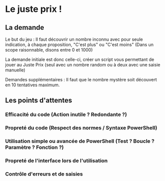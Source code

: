 # Le juste prix !

## La demande
Le but du jeu : Il faut découvrir un nombre inconnu avec pour seule indication, à chaque proposition, "C'est plus" ou "C'est moins" (Dans un scope raisonnable, disons entre 0 et 1000)

La demande initiale est donc celle-ci, créer un script vous permettant de jouer au Juste Prix (seul avec un nombre random ou à deux avec une saisie manuelle)

Demandes supplémentaires : Il faut que le nombre mystère soit découvert en 10 tentatives maximum.

## Les points d'attentes

### Efficacité du code (Action inutile ? Redondante ?)

### Propreté du code (Respect des normes / Syntaxe PowerShell)

### Utilisation simple ou avancée de PowerShell (Test ? Boucle ? Paramètre ? Fonction ?)

### Propreté de l'interface lors de l'utilisation

### Contrôle d'erreurs et de saisies